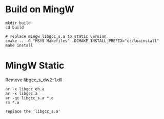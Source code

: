 # Build on MingW
```
mkdir build
cd build

# replace mingw libgcc_s.a to static version
cmake .. -G "MSYS Makefiles" -DCMAKE_INSTALL_PREFIX="c:/luainstall"
make install
```

# MingW Static
Remove libgcc_s_dw2-1.dll
```
ar -x libgcc_eh.a
ar -x libgcc.a
ar -qc libgcc_s.a *.o
rm *.o

replace the 'libgcc_s.a'
```
